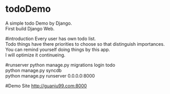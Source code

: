# todoDemo
A simple todo Demo by Django.
<br>
First build Django Web.

#introduction
Every user has own todo list.<br>
Todo things have there priorities to choose so that distinguish importances.<br>
You can remind yourself doing things by this app.<br>
I will optimize it continueing.

#runserver
python manage.py migrations login todo<br>
python manage.py syncdb<br>
python manage.py runserver 0.0.0.0:8000<br>

#Demo Site
http://guanju99.com:8000
